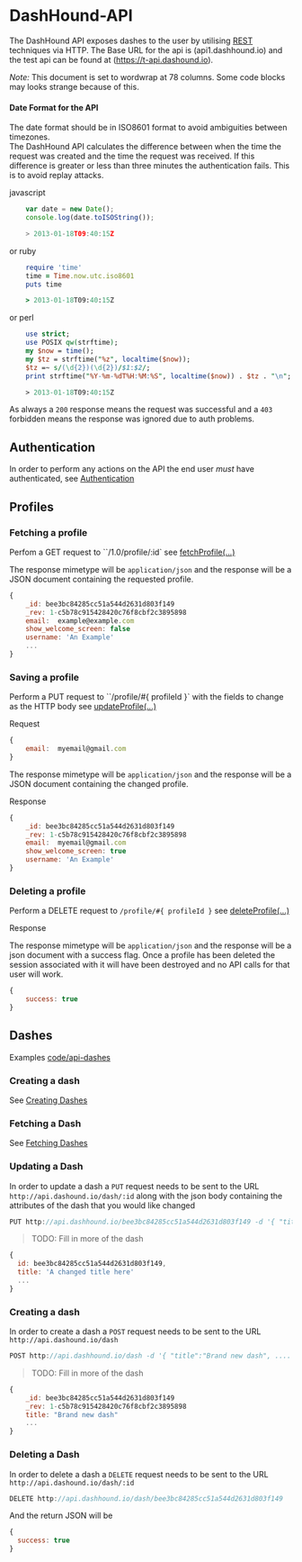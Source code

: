 DashHound-API
=============

The DashHound API exposes dashes to the user by utilising
[REST](http://http://en.wikipedia.org/wiki/Representational_state_transfer)
techniques via HTTP.  The Base URL for the api is (api1.dashhound.io) and the test
api can be found at (https://t-api.dashound.io).

_Note:_ This document is set to wordwrap at 78 columns.  Some code blocks may
looks strange because of this.

#### Date Format for the API

The date format should be in ISO8601 format to avoid ambiguities between timezones.  
The DashHound API calculates the difference between when the time the request was created
and the time the request was received.  If this difference is greater or less than three
minutes the authentication fails.  This is to avoid replay attacks.

javascript

```javascript
	var date = new Date();
	console.log(date.toISOString());

	> 2013-01-18T09:40:15Z
```
or ruby

```ruby
	require 'time'
	time = Time.now.utc.iso8601
	puts time

	> 2013-01-18T09:40:15Z
```
or perl

```perl
	use strict;
	use POSIX qw(strftime);
	my $now = time();
	my $tz = strftime("%z", localtime($now));
	$tz =~ s/(\d{2})(\d{2})/$1:$2/;
	print strftime("%Y-%m-%dT%H:%M:%S", localtime($now)) . $tz . "\n";

	> 2013-01-18T09:40:15Z
```

As always a ```200``` response means the request was successful and a ```403``` forbidden means the response was ignored due to auth problems.


Authentication
--------------

In order to perform any actions on the API the end user _must_ have authenticated, see [Authentication](Authentication.md)

Profiles
--------

### Fetching a profile

Perfom a GET request to ``/1.0/profile/:id` see [fetchProfile(...)](code/api-users.coffee)

The response mimetype will be ```application/json``` and the response will be a JSON document containing the requested profile.

```javascript
{
	_id: bee3bc84285cc51a544d2631d803f149
	_rev: 1-c5b78c915428420c76f8cbf2c3895898
	email:	example@example.com
	show_welcome_screen: false
	username: 'An Example'
	...
}
```

### Saving a profile

Perform a PUT request to ``/profile/#{ profileId }` with the fields to change as the HTTP body see [updateProfile(...)](code/api-users.coffee)

Request

```javascript
{
	email:	myemail@gmail.com
}
```

The response mimetype will be ```application/json``` and the response will be a JSON document containing the changed profile.

Response

```javascript
{
	_id: bee3bc84285cc51a544d2631d803f149
	_rev: 1-c5b78c915428420c76f8cbf2c3895898
	email:	myemail@gmail.com
	show_welcome_screen: true
	username: 'An Example'
}
```

### Deleting a profile

Perform a DELETE request to ```/profile/#{ profileId }``` see [deleteProfile(...)](code/api-users.coffee)

Response

The response mimetype will be ```application/json``` and the response will be a json document with a success flag. Once a profile has been deleted the session associated with it will have been destroyed and no API calls for that user will work.

```javascript
{
	success: true
}
```


Dashes
------

Examples [code/api-dashes](code/api-dashes.coffee)

### Creating a dash

See [Creating Dashes](Dashes.coffee#creating-dashes)


### Fetching a Dash

See [Fetching Dashes](Dashes.coffee#fetching-dashes)


### Updating a Dash

In order to update a dash a ```PUT``` request needs to be sent to the URL ```http://api.dashound.io/dash/:id``` along with the json body containing the attributes of the dash that you would like changed

```javascript
PUT http://api.dashhound.io/bee3bc84285cc51a544d2631d803f149 -d '{ "title":"A changed title here" }'
```
> TODO: Fill in more of the dash

```javascript
{
  id: bee3bc84285cc51a544d2631d803f149,
  title: 'A changed title here'
  ...
}
```

### Creating a dash

In order to create a dash a ```POST``` request needs to be sent to the URL ```http://api.dashound.io/dash```

```javascript
POST http://api.dashhound.io/dash -d '{ "title":"Brand new dash", .... }'
```
> TODO: Fill in more of the dash

```javascript
{
 	_id: bee3bc84285cc51a544d2631d803f149
	_rev: 1-c5b78c915428420c76f8cbf2c3895898
	title: "Brand new dash"
	...
}
```

### Deleting a Dash

In order to delete a dash a ```DELETE``` request needs to be sent to the URL ```http://api.dashound.io/dash/:id```

```javascript
DELETE http://api.dashhound.io/dash/bee3bc84285cc51a544d2631d803f149
```
And the return JSON will be

```javascript
{
  success: true
}
```
